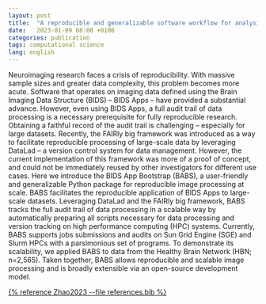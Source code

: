 ```yaml
---
layout: post
title:  "A reproducible and generalizable software workflow for analysis of large-scale neuroimaging data collections using BIDS Apps"
date:   2023-01-09 08:00 +0100
categories: publication
tags: computational science
lang: english
---
```


Neuroimaging research faces a crisis of reproducibility. With massive sample sizes and greater data complexity, this problem becomes more acute. Software that operates on imaging data defined using the Brain Imaging Data Structure (BIDS) – BIDS Apps – have provided a substantial advance. However, even using BIDS Apps, a full audit trail of data processing is a necessary prerequisite for fully reproducible research. Obtaining a faithful record of the audit trail is challenging – especially for large datasets. Recently, the FAIRly big framework was introduced as a way to facilitate reproducible processing of large-scale data by leveraging DataLad – a version control system for data management. However, the current implementation of this framework was more of a proof of concept, and could not be immediately reused by other investigators for different use cases. Here we introduce the BIDS App Bootstrap (BABS), a user-friendly and generalizable Python package for reproducible image processing at scale. BABS facilitates the reproducible application of BIDS Apps to large-scale datasets. Leveraging DataLad and the FAIRly big framework, BABS tracks the full audit trail of data processing in a scalable way by automatically preparing all scripts necessary for data processing and version tracking on high performance computing (HPC) systems. Currently, BABS supports jobs submissions and audits on Sun Grid Engine (SGE) and Slurm HPCs with a parsimonious set of programs. To demonstrate its scalability, we applied BABS to data from the Healthy Brain Network (HBN; n=2,565). Taken together, BABS allows reproducible and scalable image processing and is broadly extensible via an open-source development model.


[{% reference Zhao2023 --file references.bib %}](https://www.biorxiv.org/content/10.1101/2023.08.16.552472v1?rss=1)
